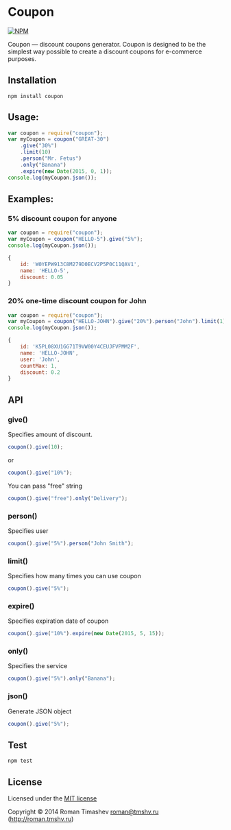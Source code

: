 # Coupon
[![NPM](https://nodei.co/npm/coupon.png)](https://nodei.co/npm/coupon/)

Coupon — discount coupons generator. Coupon is designed to be the simplest way possible to create a discount coupons for e-commerce purposes.

## Installation

    npm install coupon

## Usage:
```js
var coupon = require("coupon");
var myCoupon = coupon("GREAT-30")
	.give("30%")
	.limit(10)
	.person("Mr. Fetus")
	.only("Banana")
	.expire(new Date(2015, 0, 1));
console.log(myCoupon.json());
```

## Examples:
### 5% discount coupon for anyone
```js
var coupon = require("coupon");
var myCoupon = coupon("HELLO-5").give("5%");
console.log(myCoupon.json());
```
```js
{
	id: 'W0YEPW913C8M279D0ECV2P5P0C11QAV1',
	name: 'HELLO-5',
	discount: 0.05		
}
```
### 20% one-time discount coupon for John
```js
var coupon = require("coupon");
var myCoupon = coupon("HELLO-JOHN").give("20%").person("John").limit(1);
console.log(myCoupon.json());
```
```js
{
	id: 'K5PL08XU1GG71T9VW00Y4CEUJFVPMM2F',
	name: 'HELLO-JOHN',
	user: 'John',
	countMax: 1,
	discount: 0.2 
}
```

## API

### give()
Specifies amount of discount.
```js
coupon().give(10);
```
or
```js
coupon().give("10%");
```
You can pass "free" string
```js
coupon().give("free").only("Delivery");
```
### person()
Specifies user
```js
coupon().give("5%").person("John Smith");
```
### limit()
Specifies how many times you can use coupon
```js
coupon().give("5%");
```
### expire()
Specifies expiration date of coupon
```js
coupon().give("10%").expire(new Date(2015, 5, 15));
```
### only()
Specifies the service
```js
coupon().give("5%").only("Banana");
```
### json()
Generate JSON object
```js
coupon().give("5%");
```
## Test

	npm test

## License

Licensed under the [MIT license](http://creativecommons.org/licenses/MIT/)

Copyright &copy; 2014 Roman Timashev <roman@tmshv.ru> (http://roman.tmshv.ru)